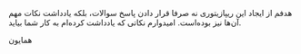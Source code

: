 هدفم از ایجاد این ریپازیتوری نه صرفا قرار دادن پاسخ سوالات، بلکه یادداشت نکات مهم آن‌ها نیز بوده‌است. امیدوارم نکاتی که یادداشت کرده‌ام به کار شما بیاید. 

همایون
